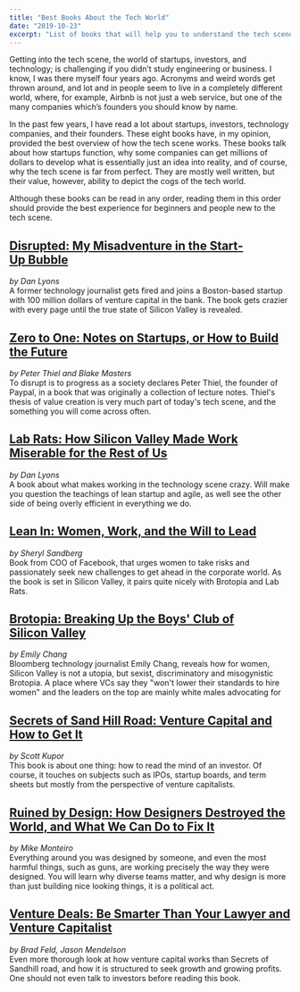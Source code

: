 ```yaml
---
title: "Best Books About the Tech World"
date: "2019-10-23"
excerpt: "List of books that will help you to understand the tech scene better."
---
```


Getting into the tech scene, the world of startups, investors, and technology; is challenging if you didn’t study engineering or business. I know, I was there myself four years ago. Acronyms and weird words get thrown around, and lot and in people seem to live in a completely different world, where, for example, Airbnb is not just a web service, but one of the many companies which’s founders you should know by name.

In the past few years, I have read a lot about startups, investors, technology companies, and their founders. These eight books have, in my opinion, provided the best overview of how the tech scene works. These books talk about how startups function, why some companies can get millions of dollars to develop what is essentially just an idea into reality, and of course, why the tech scene is far from perfect. They are mostly well written, but their value, however, ability to depict the cogs of the tech world.

Although these books can be read in any order, reading them in this order should provide the best experience for beginners and people new to the tech scene.

## [Disrupted: My Misadventure in the Start-Up Bubble](https://www.goodreads.com/book/show/26030703-disrupted)

_by Dan Lyons_\
A former technology journalist gets fired and joins a Boston-based startup with 100 million dollars of venture capital in the bank. The book gets crazier with every page until the true state of Silicon Valley is revealed.

## [Zero to One: Notes on Startups, or How to Build the Future](https://www.goodreads.com/book/show/18050143-zero-to-one)

_by Peter Thiel and Blake Masters_\
To disrupt is to progress as a society declares Peter Thiel, the founder of Paypal, in a book that was originally a collection of lecture notes. Thiel's thesis of value creation is very much part of today's tech scene, and the something you will come across often.

## [Lab Rats: How Silicon Valley Made Work Miserable for the Rest of Us](https://www.goodreads.com/book/show/38901702-lab-rats)

_by Dan Lyons_\
A book about what makes working in the technology scene crazy. Will make you question the teachings of lean startup and agile, as well see the other side of being overly efficient in everything we do.

## [Lean In: Women, Work, and the Will to Lead](https://www.goodreads.com/book/show/16071764-lean-in)

_by Sheryl Sandberg_\
Book from COO of Facebook, that urges women to take risks and passionately seek new challenges to get ahead in the corporate world. As the book is set in Silicon Valley, it pairs quite nicely with Brotopia and Lab Rats.

## [Brotopia: Breaking Up the Boys' Club of Silicon Valley](https://www.goodreads.com/book/show/36288143-brotopia)

_by Emily Chang_\
Bloomberg technology journalist Emily Chang, reveals how for women, Silicon Valley is not a utopia, but sexist, discriminatory and misogynistic Brotopia. A place where VCs say they "won't lower their standards to hire women" and the leaders on the top are mainly white males advocating for

## [Secrets of Sand Hill Road: Venture Capital and How to Get It](https://www.goodreads.com/book/show/42348376-secrets-of-sand-hill-road)

_by Scott Kupor_\
This book is about one thing: how to read the mind of an investor. Of course, it touches on subjects such as IPOs, startup boards, and term sheets but mostly from the perspective of venture capitalists.

## [Ruined by Design: How Designers Destroyed the World, and What We Can Do to Fix It](https://www.goodreads.com/book/show/44432844-ruined-by-design)

_by Mike Monteiro_\
Everything around you was designed by someone, and even the most harmful things, such as guns, are working precisely the way they were designed. You will learn why diverse teams matter, and why design is more than just building nice looking things, it is a political act.

## [Venture Deals: Be Smarter Than Your Lawyer and Venture Capitalist](https://www.goodreads.com/book/show/43728764-venture-deals)

_by Brad Feld, Jason Mendelson_\
Even more thorough look at how venture capital works than Secrets of Sandhill road, and how it is structured to seek growth and growing profits. One should not even talk to investors before reading this book.
